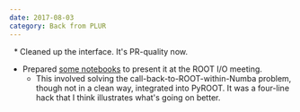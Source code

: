 ```yaml
---
date: 2017-08-03
category: Back from PLUR
---
```


   * Cleaned up the interface. It's PR-quality now.
   * Prepared [some notebooks](https://github.com/jpivarski/jupyter-talks/tree/a76c9afbc1a21ba016daa7b48a39d327cf44b778/2017-08-03-rootio-numpy) to present it at the ROOT I/O meeting.
      * This involved solving the call-back-to-ROOT-within-Numba problem, though not in a clean way, integrated into PyROOT. It was a four-line hack that I think illustrates what's going on better.
